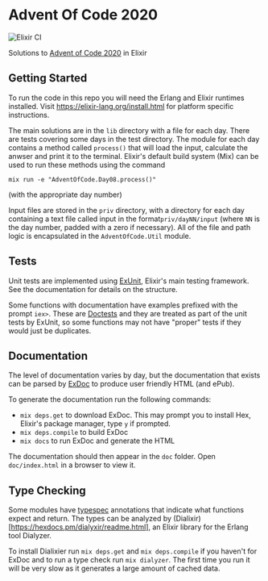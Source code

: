 Advent Of Code 2020
============

![Elixir CI](https://github.com/willpenington/advent-of-code-2020/workflows/Elixir%20CI/badge.svg?branch=main)

Solutions to [Advent of Code 2020](https://adventofcode.com/2020/) in Elixir

## Getting Started

To run the code in this repo you will need the Erlang and Elixir runtimes 
installed. Visit https://elixir-lang.org/install.html for platform specific
instructions.

The main solutions are in the `lib` directory with a file for each day. There are
tests covering some days in the test directory.  The module for each day contains 
a method called `process()` that will load the input, calculate the anwser and 
print it to the terminal. Elixir's default build system (Mix) can be used to run
these methods using the command

`mix run -e "AdventOfCode.Day08.process()"`

(with the appropriate day number)

Input files are stored in the  `priv` directory, with a directory for each day 
containing a text file called input in the format`priv/dayNN/input` (where `NN` 
is the day number, padded with a zero if necessary). All of the file and path
logic is encapsulated in the `AdventOfCode.Util` module.

## Tests
Unit tests are implemented using [ExUnit](https://hexdocs.pm/ex_unit/ExUnit.html),
Elixir's main testing framework. See the documentation for details on the 
structure.

Some functions with documentation have examples prefixed with the prompt `iex>`.
These are [Doctests](https://elixir-lang.org/getting-started/mix-otp/docs-tests-and-with.html#doctests)
and they are treated as part of the unit tests by ExUnit, so some functions may
not have "proper" tests if they would just be duplicates.

## Documentation
The level of documentation varies by day, but the documentation that exists can
be parsed by [ExDoc](https://github.com/elixir-lang/ex_doc) to produce user 
friendly HTML (and ePub). 

To generate the documentation run the following commands:
  - `mix deps.get` to download ExDoc. This may prompt you to install Hex, Elixir's package manager, type `y` if prompted.
  - `mix deps.compile` to build ExDoc
  - `mix docs` to run ExDoc and generate the HTML

The documentation should then appear in the `doc` folder. Open `doc/index.html` in
a browser to view it.

## Type Checking
Some modules have [typespec](https://hexdocs.pm/elixir/typespecs.html) annotations
that indicate what functions expect and return. The types can be analyzed by
(Dialixir)[https://hexdocs.pm/dialyxir/readme.html], an Elixir library for the
Erlang tool Dialyzer.

To install Dialixier run `mix deps.get` and `mix deps.compile` if you haven't for 
ExDoc and to run a type check run `mix dialyzer`. The first time you run it will
be very slow as it generates a large amount of cached data.


